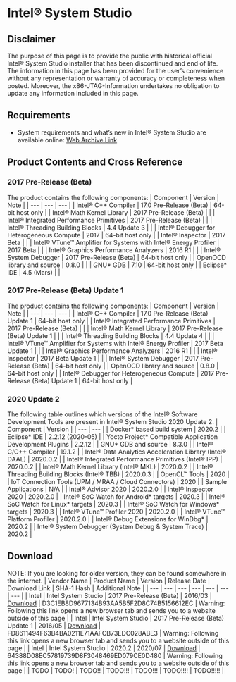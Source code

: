 # Intel® System Studio

## Disclaimer
The purpose of this page is to provide the public with historical official Intel® System Studio installer that has been discontinued and end of life.
The information in this page has been provided for the user’s convenience without any representation or warranty of accuracy or completeness when posted. Moreover, the x86-JTAG-Information undertakes no obligation to update any information included in this page.

## Requirements
* System requirements and what’s new in Intel® System Studio are available online: [Web Archive Link](https://web.archive.org/web/20190710133041/https://software.intel.com/en-us/articles/intel-system-studio-release-notes-whats-new)

## Product Contents and Cross Reference
### 2017 Pre-Release (Beta)
The product contains the following components:
| Component | Version | Note |
| --- | --- | --- |
| Intel® C++ Compiler | 17.0 Pre-Release (Beta) | 64-bit host only |
| Intel® Math Kernel Library | 2017 Pre-Release (Beta) | |
| Intel® Integrated Performance Primitives | 2017 Pre-Release (Beta) | |
| Intel® Threading Building Blocks | 4.4 Update 3 | |
| Intel® Debugger for Heterogeneous Compute | 2017 | 64-bit host only |
| Intel® Inspector | 2017 Beta | | 
| Intel® VTune™ Amplifier for Systems with Intel® Energy Profiler | 2017 Beta | |
| Intel® Graphics Performance Analyzers | 2016 R1 | |
| Intel® System Debugger | 2017 Pre-Release (Beta) | 64-bit host only | 
| OpenOCD library and source | 0.8.0 | |
| GNU* GDB | 7.10 | 64-bit host only |
| Eclipse* IDE | 4.5 (Mars) | |

### 2017 Pre-Release (Beta) Update 1
The product contains the following components:
| Component | Version | Note |
| --- | --- | --- |
| Intel® C++ Compiler | 17.0 Pre-Release (Beta) Update 1 | 64-bit host only |
| Intel® Integrated Performance Primitives | 2017 Pre-Release (Beta) | | 
| Intel® Math Kernel Library | 2017 Pre-Release (Beta) Update 1 | | 
| Intel® Threading Building Blocks | 4.4 Update 4 | | 
| Intel® VTune™ Amplifier for Systems with Intel® Energy Profiler | 2017 Beta Update 1 | | 
| Intel® Graphics Performance Analyzers | 2016 R1 | | 
| Intel® Inspector | 2017 Beta Update 1 | | 
| Intel® System Debugger | 2017 Pre-Release (Beta) | 64-bit host only |
| OpenOCD library and source | 0.8.0 | 64-bit host only |
| Intel® Debugger for Heterogeneous Compute | 2017 Pre-Release (Beta) Update 1 | 64-bit host only |

### 2020 Update 2
The following table outlines which versions of the Intel® Software Development Tools are present in Intel® System Studio 2020 Update 2.
| Component | Version |
| --- | --- |
| Docker* based build system | 2020.2 |
| Eclipse* IDE | 2.2.12 (2020-05) |
| Yocto Project* Compatible Application Development Plugins | 2.2.12 |
| GNU* GDB and source | 8.3.0 |
| Intel® C/C++ Compiler | 19.1.2 |
| Intel® Data Analytics Acceleration Library (Intel® DAAL) | 2020.0.2 |
| Intel® Integrated Performance Primitives (Intel® IPP) | 2020.0.2 |
| Intel® Math Kernel Library (Intel® MKL) | 2020.0.2 |
| Intel® Threading Building Blocks (Intel® TBB) | 2020.0.3 |
| OpenCL™ Tools | 2020 |
| IoT Connection Tools (UPM / MRAA / Cloud Connectors) | 2020 |
| Sample Applications | N/A |
| Intel® Advisor 2020 | 2020.2.0 |
| Intel® Inspector 2020 | 2020.2.0 |
| Intel® SoC Watch for Android* targets | 2020.3 |
| Intel® SoC Watch for Linux* targets | 2020.3 |
| Intel® SoC Watch for Windows* targets | 2020.3 |
| Intel® VTune™ Profiler 2020 | 2020.2.0 |
| Intel® VTune™ Platform Profiler | 2020.2.0 |
| Intel® Debug Extensions for WinDbg* | 2020.2 |
| Intel® System Debugger (System Debug & System Trace) | 2020.2 |

## Download
NOTE: If you are looking for older version, they can be found somewhere in the internet.
| Vendor Name | Product Name | Version | Release Date | Download Link | SHA-1 Hash | Additional Note |
| --- | --- | --- | --- | --- | --- | --- |
| Intel | Intel System Studio | 2017 Pre-Release (Beta) | 2016/03 | [Download](https://drive.google.com/file/d/13xtTJEnf6FXxhpE9Ldsn9wNZhctiH_2g/view) | D3C1EB8D9677134B93AA5B5F2D8C74B5156612EC | Warning: Following this link opens a new browser tab and sends you to a website outside of this page |
| Intel | Intel System Studio | 2017 Pre-Release (Beta) Update 1 | 2016/05 | [Download](https://drive.google.com/file/d/1dFE6eFH5FVL_Zq4a9zU7hRPNvodIGPtp/view) | FD8611494F63B4BA0211E71AAFCB73EDC028ABE3 | Warning: Following this link opens a new browser tab and sends you to a website outside of this page |
| Intel | Intel System Studio | 2020.2 | 2020/07 | [Download](https://drive.google.com/file/d/15FPSfGDui_rlZNDiK7P2T7Z6pZsZnr8J/view) | 64388D08EC57819739D8F3048469ED079CE0D480 | Warning: Following this link opens a new browser tab and sends you to a website outside of this page |
| TODO | TODO! | TODO!! | TODO!!! | TODO!!! | TODO!!!! | TODO!!!!! |

